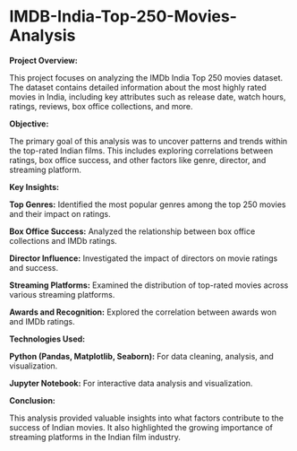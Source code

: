 # IMDB-India-Top-250-Movies-Analysis

**Project Overview:**

This project focuses on analyzing the IMDb India Top 250 movies dataset. The dataset contains detailed information about the most highly rated movies in India, including key attributes such as release date, watch hours, ratings, reviews, box office collections, and more.

**Objective:**

The primary goal of this analysis was to uncover patterns and trends within the top-rated Indian films. This includes exploring correlations between ratings, box office success, and other factors like genre, director, and streaming platform.

**Key Insights:**

**Top Genres:** Identified the most popular genres among the top 250 movies and their impact on ratings.

**Box Office Success:** Analyzed the relationship between box office collections and IMDb ratings.

**Director Influence:** Investigated the impact of directors on movie ratings and success.

**Streaming Platforms:** Examined the distribution of top-rated movies across various streaming platforms.

**Awards and Recognition:** Explored the correlation between awards won and IMDb ratings.

**Technologies Used:**

**Python (Pandas, Matplotlib, Seaborn):** For data cleaning, analysis, and visualization.

**Jupyter Notebook:** For interactive data analysis and visualization.

**Conclusion:**

This analysis provided valuable insights into what factors contribute to the success of Indian movies. It also highlighted the growing importance of streaming platforms in the Indian film industry.
